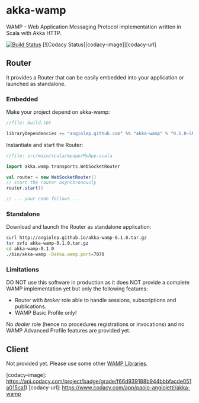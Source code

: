 # akka-wamp
WAMP - Web Application Messaging Protocol implementation written in Scala with Akka HTTP.

[![Build Status][travis-image]][travis-url] [![Codacy Status][codacy-image]][codacy-url]


## Router
It provides a Router that can be easily embedded into your application or launched as standalone.

### Embedded
Make your project depend on akka-wamp:
```scala
//file: build.sbt

libraryDependencies += "angiolep.github.com" %% "akka-wamp" % "0.1.0-SNAPSHOT"
```

Instantiate and start the Router:
```scala
//file: src/main/scala/myapp/MyApp.scala

import akka.wamp.transports.WebSocketRouter

val router = new WebSocketRouter()
// start the router asynchronously
router.start()

// ... your code follows ...
```

### Standalone
Download and launch the Router as standalone application:

```bash
curl http://angiolep.github.io/akka-wamp-0.1.0.tar.gz
tar xvfz akka-wamp-0.1.0.tar.gz
cd akka-wamp-0.1.0
./bin/akka-wamp -Dakka.wamp.port=7070
```

### Limitations
DO NOT use this software in production as it does NOT provide a complete WAMP implementation yet but only the following features:

 * Router with _broker_ role able to handle sessions, subscriptions and publications.
 * WAMP Basic Profile only!
 
No _dealer_ role (hence no procedures registrations or invocations) and no WAMP Advanced Profile features are provided yet.
 
## Client
Not provided yet. Please use some other [WAMP Libraries](http://wamp-proto.org/implementations/).


[travis-image]: https://travis-ci.org/angiolep/akka-wamp.svg?branch=master
[travis-url]: https://travis-ci.org/angiolep/akka-wamp

[codacy-image]: https://api.codacy.com/project/badge/grade/f66d939188b944bbbfacde051a015ca1)
[codacy-url]: https://www.codacy.com/app/paolo-angioletti/akka-wamp